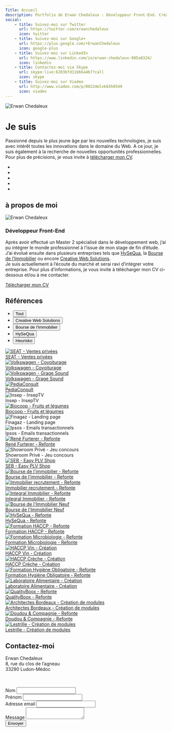 ```yaml
---
Title: Accueil
description: Portfolio de Erwan Chedaleux : Développeur Front-End. Création de site internet, site dynamique, E-Commerce, Blog, Référencement, Réseaux sociaux.
social:
    - title: Suivez-moi sur Twitter
      url: https://twitter.com/erwanchedaleux
      icon: twitter
    - title: Suivez-moi sur Google+
      url: https://plus.google.com/+ErwanChedaleux
      icon: google-plus
    - title: Suivez-moi sur LinkedIn
      url: https://www.linkedin.com/in/erwan-chedaleux-085a8324/
      icon: linkedin
    - title: Contactez-moi via Skype
      url: skype:live:6203bfd11b66a4b7?call
      icon: skype
    - title: Suivez-moi sur Viadeo
      url: http://www.viadeo.com/p/00224mlxk65h0549
      icon: viadeo
---
```


<div class="sc-home section fp-noscroll active">
    <div class="sch-background">
        <img src="%theme_url%/assets/media/img/home-ls-1280.jpg?v=%version%"
             srcset="%theme_url%/assets/media/img/home-ls-1280.jpg?v=%version% 1280w,
                     %theme_url%/assets/media/img/home-ls-1920.jpg?v=%version% 1920w"
             class="schb-img"
             alt="Erwan Chedaleux" />
    </div>
    <div class="sch-content">
        <h1 class="sch-title-1">Je suis <span class="highlight"><span id="sch-typed"></span></span></h1>
        <p class="sch-text">
            Passionné depuis le plus jeune âge par les <span class="highlight">nouvelles technologies</span>, je suis avec intérêt toutes les innovations dans le domaine du <span class="highlight">Web</span>. A ce jour, je suis également à la recherche de nouvelles <span class="highlight">opportunités professionnelles</span>. Pour plus de précisions, je vous invite à <a href="#about-me" title="CV de Erwan Chedaleux" class="lnk">télécharger mon CV</a>.
        </p>
        <div class="sch-social-networks">
            <ul class="sch-list">
                <li class="sch-itm">
                    <a href="https://twitter.com/erwanchedaleux" title="Suivez-moi sur Twitter" target="_blank" class="sch-lnk sch-lnk-twitter">
                        <i class="fa fa-twitter"></i>
                    </a>
                </li>
                <li class="sch-itm">
                    <a href="https://plus.google.com/+ErwanChedaleux" title="Suivez-moi sur Google+" target="_blank" class="sch-lnk">
                        <i class="fa fa-google-plus"></i>
                    </a>
                </li>
                <li class="sch-itm">
                    <a href="https://www.linkedin.com/in/erwan-chedaleux-085a8324/" title="Suivez-moi sur LinkedIn" target="_blank" class="sch-lnk">
                        <i class="fa fa-linkedin"></i>
                    </a>
                </li>
                <li class="sch-itm">
                    <a href="skype:live:6203bfd11b66a4b7?call" title="Suivez-moi sur Skype" class="sch-lnk">
                        <i class="fa fa-skype"></i>
                    </a>
                </li>
                <li class="sch-itm">
                    <a href="http://www.viadeo.com/p/00224mlxk65h0549" title="Suivez-moi sur Viadeo" target="_blank" class="sch-lnk">
                        <i class="fa fa-viadeo"></i>
                    </a>
                </li>
            </ul>
        </div>
    </div>
    <a href="#about-me" class="sch-arrow">
        <i class="fa fa-angle-down"></i>
    </a>
</div>
<div class="sc-about-me section fp-noscroll">
    <h2 class="scam-title-1">à propos de moi</h2>
    <div class="scam-content">
        <div class="inner">
            <div class="scam-photo">
                <img src="%theme_url%/assets/media/img/photo-erwan-chedaleux-ls-200.jpg?v=%version%"
                     srcset="%theme_url%/assets/media/img/photo-erwan-chedaleux-ls-200.jpg?v=%version% 200w,
                             %theme_url%/assets/media/img/photo-erwan-chedaleux-ls-300.jpg?v=%version% 300w"
                     class="scam-img"
                     alt="Erwan Chedaleux" />
            </div>
            <div class="scam-text">
                <h3 class="scam-title-2">Développeur Front-End</h3>
                <p class="scam-paragraph">
                   Après avoir effectué un Master 2 spécialisé dans le développement web, j’ai pu intégrer le monde professionnel à l’issue de mon stage de fin d’étude. J’ai évolué ensuite dans plusieurs entreprises tels que <a href="http://www.hysequa.fr/" rel="nofollow" target="_blank" class="lnk">HySeQua</a>, la <a href="https://www.bourse-immobilier.fr/" rel="nofollow" target="_blank" class="lnk">Bourse de l’Immobilier</a> ou encore <a href="https://www.cws-studio.com/" rel="nofollow" target="_blank" class="lnk">Creative Web Solutions</a>. <br />
                    Je suis actuellement à l’écoute du marché et serai ravi d’intégrer votre entreprise. Pour  plus d’informations, je vous invite à télécharger mon CV ci-dessous et/ou à me contacter.
                </p>
                <a href="%theme_url%/assets/media/pdf/cv-erwan-chedaleux.pdf?v=%version%" target="_blank" class="scam-btn btns btn-1">
                    <i class="fa fa-file-pdf-o"></i>
                    Télécharger mon CV
                </a>
            </div>
        </div>
    </div>
    <a href="#references" class="scam-arrow">
        <i class="fa fa-angle-down"></i>
    </a>
</div>
<div class="sc-references section">
    <h2 class="scr-title-1">Références</h2>
    <div class="scr-content">
        <div class="inner">
            <div class="scr-filtr-filters">
                <ul class="scrf-list">
                    <li class="scrf-itm" data-filter="all">
                        <button class="btns btn-2 active">Tout</button>
                    </li>
                    <li class="scrf-itm" data-filter="1">
                        <button class="btns btn-2">Creative Web Solutions</button>
                    </li>
                    <li class="scrf-itm" data-filter="2">
                        <button class="btns btn-2">Bourse de l'Immobilier</button>
                    </li>
                    <li class="scrf-itm" data-filter="3">
                        <button class="btns btn-2">HySeQua</button>
                    </li>
                    <li class="scrf-itm" data-filter="4">
                        <button class="btns btn-2">Heurisko</button>
                    </li>
                </ul>
            </div>
            <div class="scr-filtr-container filtr-container">
                <div class="scr-itm filtr-item" data-category="1" data-title="SEAT - Ventes privées">
                    <a href="http://www.seat.fr/ventes-privees.html" class="scr-lnk" target="_blank" rel="nofollow">
                        <div class="scr-background">
                            <img src="%theme_url%/assets/media/img/logo-seat-ls-216.jpg?v=%version%"
                                 srcset="%theme_url%/assets/media/img/logo-seat-ls-216.jpg?v=%version% 216w,
                                         %theme_url%/assets/media/img/logo-seat-ls-324.jpg?v=%version% 324w"
                                 class="scr-img"
                                 alt="SEAT - Ventes privées" />
                        </div>
                        <div class="scr-caption">SEAT - Ventes privées</div>
                    </a>
                </div>
                <div class="scr-itm filtr-item" data-category="1" data-title="Volkswagen - Covoiturage">
                    <a href="http://covoiturage.volkswagen.fr/" class="scr-lnk" target="_blank" rel="nofollow">
                        <div class="scr-background">
                            <img src="%theme_url%/assets/media/img/logo-volkswagen-ls-216.jpg?v=%version%"
                                 srcset="%theme_url%/assets/media/img/logo-volkswagen-ls-216.jpg?v=%version% 216w,
                                         %theme_url%/assets/media/img/logo-volkswagen-ls-324.jpg?v=%version% 324w"
                                 class="scr-img"
                                 alt="Volkswagen - Covoiturage" />
                        </div>
                        <div class="scr-caption">Volkswagen - Covoiturage</div>
                    </a>
                </div>
                <div class="scr-itm filtr-item" data-category="1" data-title="Volkswagen - Grage Sound">
                    <a href="http://garagesound.volkswagen.fr/home" class="scr-lnk" target="_blank" rel="nofollow">
                        <div class="scr-background">
                            <img src="%theme_url%/assets/media/img/logo-garagesound-ls-216.jpg?v=%version%"
                                 srcset="%theme_url%/assets/media/img/logo-garagesound-ls-216.jpg?v=%version% 216w,
                                         %theme_url%/assets/media/img/logo-garagesound-ls-324.jpg?v=%version% 324w"
                                 class="scr-img"
                                 alt="Volkswagen - Grage Sound" />
                        </div>
                        <div class="scr-caption">Volkswagen - Grage Sound</div>
                    </a>
                </div>
                <div class="scr-itm filtr-item" data-category="1" data-title="PediaConsult">
                    <a href="https://pediaconsult.com/" class="scr-lnk" target="_blank" rel="nofollow">
                        <div class="scr-background">
                            <img src="%theme_url%/assets/media/img/logo-pediaconsult-ls-216.jpg?v=%version%"
                                 srcset="%theme_url%/assets/media/img/logo-pediaconsult-ls-216.jpg?v=%version% 216w,
                                         %theme_url%/assets/media/img/logo-pediaconsult-ls-324.jpg?v=%version% 324w"
                                 class="scr-img"
                                 alt="PediaConsult" />
                        </div>
                        <div class="scr-caption">PediaConsult</div>
                    </a>
                </div>
                <div class="scr-itm filtr-item" data-category="1" data-title="Insep - InsepTV">
                    <div class="scr-lnk">
                        <div class="scr-background">
                            <img src="%theme_url%/assets/media/img/logo-inseptv-ls-216.jpg?v=%version%"
                                 srcset="%theme_url%/assets/media/img/logo-inseptv-ls-216.jpg?v=%version% 216w,
                                         %theme_url%/assets/media/img/logo-inseptv-ls-324.jpg?v=%version% 324w"
                                 class="scr-img"
                                 alt="Insep - InsepTV" />
                        </div>
                        <div class="scr-caption">Insep - InsepTV</div>
                    </div>
                </div>
                <div class="scr-itm filtr-item" data-category="1" data-title="Biocoop - Fruits et légumes">
                    <a href="http://www.biocoop.fr/produits-bio/le-mijoteur/" class="scr-lnk" target="_blank" rel="nofollow">
                        <div class="scr-background">
                            <img src="%theme_url%/assets/media/img/logo-biocoop-ls-216.jpg?v=%version%"
                                 srcset="%theme_url%/assets/media/img/logo-biocoop-ls-216.jpg?v=%version% 216w,
                                         %theme_url%/assets/media/img/logo-biocoop-ls-324.jpg?v=%version% 324w"
                                 class="scr-img"
                                 alt="Biocoop - Fruits et légumes" />
                        </div>
                        <div class="scr-caption">Biocoop - Fruits et légumes</div>
                    </a>
                </div>
                <div class="scr-itm filtr-item" data-category="1" data-title="Finagaz - Landing page">
                    <div class="scr-lnk">
                        <div class="scr-background">
                            <img src="%theme_url%/assets/media/img/logo-finagaz-ls-216.jpg?v=%version%"
                                 srcset="%theme_url%/assets/media/img/logo-finagaz-ls-216.jpg?v=%version% 216w,
                                         %theme_url%/assets/media/img/logo-finagaz-ls-324.jpg?v=%version% 324w"
                                 class="scr-img"
                                 alt="Finagaz - Landing page" />
                        </div>
                        <div class="scr-caption">Finagaz - Landing page</div>
                    </div>
                </div>
                <div class="scr-itm filtr-item" data-category="1" data-title="Ipsos - Emails transactionnels">
                    <div class="scr-lnk">
                        <div class="scr-background">
                            <img src="%theme_url%/assets/media/img/logo-ipsos-ls-216.jpg?v=%version%"
                                 srcset="%theme_url%/assets/media/img/logo-ipsos-ls-216.jpg?v=%version% 216w,
                                         %theme_url%/assets/media/img/logo-ipsos-ls-324.jpg?v=%version% 324w"
                                 class="scr-img"
                                 alt="Ipsos - Emails transactionnels" />
                        </div>
                        <div class="scr-caption">Ipsos - Emails transactionnels</div>
                    </div>
                </div>
                <div class="scr-itm filtr-item" data-category="1" data-title="René Furterer - Refonte">
                    <a href="https://www.renefurterer.com/" class="scr-lnk" target="_blank" rel="nofollow">
                        <div class="scr-background">
                            <img src="%theme_url%/assets/media/img/logo-renefurterer-ls-216.jpg?v=%version%"
                                 srcset="%theme_url%/assets/media/img/logo-renefurterer-ls-216.jpg?v=%version% 216w,
                                         %theme_url%/assets/media/img/logo-renefurterer-ls-324.jpg?v=%version% 324w"
                                 class="scr-img"
                                 alt="René Furterer - Refonte" />
                        </div>
                        <div class="scr-caption">René Furterer - Refonte</div>
                    </a>
                </div>
                <div class="scr-itm filtr-item" data-category="1" data-title="Showroom Privé - Jeu concours">
                    <div class="scr-lnk">
                        <div class="scr-background">
                            <img src="%theme_url%/assets/media/img/logo-showroomprive-ls-216.jpg?v=%version%"
                                 srcset="%theme_url%/assets/media/img/logo-showroomprive-ls-216.jpg?v=%version% 216w,
                                         %theme_url%/assets/media/img/logo-showroomprive-ls-324.jpg?v=%version% 324w"
                                 class="scr-img"
                                 alt="Showroom Privé - Jeu concours" />
                        </div>
                        <div class="scr-caption">Showroom Privé - Jeu concours</div>
                    </div>
                </div>
                <div class="scr-itm filtr-item" data-category="1" data-title="SEB - Easy PLV Shop">
                    <a href="https://seb-easy-plv-shop.com/login" class="scr-lnk" target="_blank" rel="nofollow">
                        <div class="scr-background">
                            <img src="%theme_url%/assets/media/img/logo-seb-ls-216.jpg?v=%version%"
                                 srcset="%theme_url%/assets/media/img/logo-seb-ls-216.jpg?v=%version% 216w,
                                         %theme_url%/assets/media/img/logo-seb-ls-324.jpg?v=%version% 324w"
                                 class="scr-img"
                                 alt="SEB - Easy PLV Shop" />
                        </div>
                        <div class="scr-caption">SEB - Easy PLV Shop</div>
                    </a>
                </div>
                <div class="scr-itm filtr-item" data-category="2" data-title="Bourse de l'immobilier - Refonte">
                    <a href="https://www.bourse-immobilier.fr/" class="scr-lnk" target="_blank" rel="nofollow">
                        <div class="scr-background">
                            <img src="%theme_url%/assets/media/img/logo-bourseimmobilier-ls-216.jpg?v=%version%"
                                 srcset="%theme_url%/assets/media/img/logo-bourseimmobilier-ls-216.jpg?v=%version% 216w,
                                         %theme_url%/assets/media/img/logo-bourseimmobilier-ls-324.jpg?v=%version% 324w"
                                 class="scr-img"
                                 alt="Bourse de l'immobilier - Refonte" />
                        </div>
                        <div class="scr-caption">Bourse de l'immobilier - Refonte</div>
                    </a>
                </div>
                <div class="scr-itm filtr-item" data-category="2" data-title="Immobilier recrutement - Refonte">
                    <a href="http://www.immobilier-recrutement.fr/" class="scr-lnk" target="_blank" rel="nofollow">
                        <div class="scr-background">
                            <img src="%theme_url%/assets/media/img/logo-bourseimmobilier-ls-216.jpg?v=%version%"
                                 srcset="%theme_url%/assets/media/img/logo-bourseimmobilier-ls-216.jpg?v=%version% 216w,
                                         %theme_url%/assets/media/img/logo-bourseimmobilier-ls-324.jpg?v=%version% 324w"
                                 class="scr-img"
                                 alt="Immobilier recrutement - Refonte" />
                        </div>
                        <div class="scr-caption">Immobilier recrutement - Refonte</div>
                    </a>
                </div>
                <div class="scr-itm filtr-item" data-category="2" data-title="Integral Immobilier - Refonte">
                    <a href="http://www.integral-immobilier.fr/" class="scr-lnk" target="_blank" rel="nofollow">
                        <div class="scr-background">
                            <img src="%theme_url%/assets/media/img/logo-integralimmobilier-ls-216.jpg?v=%version%"
                                 srcset="%theme_url%/assets/media/img/logo-integralimmobilier-ls-216.jpg?v=%version% 216w,
                                         %theme_url%/assets/media/img/logo-integralimmobilier-ls-324.jpg?v=%version% 324w"
                                 class="scr-img"
                                 alt="Integral Immobilier - Refonte" />
                        </div>
                        <div class="scr-caption">Integral Immobilier - Refonte</div>
                    </a>
                </div>
                <div class="scr-itm filtr-item" data-category="2" data-title="Bourse de l'Immobilier Neuf">
                    <a href="http://www.bourse-immobilier-neuf.fr/" class="scr-lnk" target="_blank" rel="nofollow">
                        <div class="scr-background">
                            <img src="%theme_url%/assets/media/img/logo-bourseimmobilierneuf-ls-216.jpg?v=%version%"
                                 srcset="%theme_url%/assets/media/img/logo-bourseimmobilierneuf-ls-216.jpg?v=%version% 216w,
                                         %theme_url%/assets/media/img/logo-bourseimmobilierneuf-ls-324.jpg?v=%version% 324w"
                                 class="scr-img"
                                 alt="Bourse de l'Immobilier Neuf" />
                        </div>
                        <div class="scr-caption">Bourse de l'Immobilier Neuf</div>
                    </a>
                </div>
                <div class="scr-itm filtr-item" data-category="3" data-title="HySeQua - Refonte">
                    <a href="http://www.hysequa.fr/" class="scr-lnk" target="_blank" rel="nofollow">
                        <div class="scr-background">
                            <img src="%theme_url%/assets/media/img/logo-hysequa-ls-216.jpg?v=%version%"
                                 srcset="%theme_url%/assets/media/img/logo-hysequa-ls-216.jpg?v=%version% 216w,
                                         %theme_url%/assets/media/img/logo-hysequa-ls-324.jpg?v=%version% 324w"
                                 class="scr-img"
                                 alt="HySeQua - Refonte" />
                        </div>
                        <div class="scr-caption">HySeQua - Refonte</div>
                    </a>
                </div>
                <div class="scr-itm filtr-item" data-category="3" data-title="Formation HACCP - Refonte">
                    <a href="http://www.formation-haccp.com/" class="scr-lnk" target="_blank" rel="nofollow">
                        <div class="scr-background">
                            <img src="%theme_url%/assets/media/img/logo-formationhaccp-ls-216.jpg?v=%version%"
                                 srcset="%theme_url%/assets/media/img/logo-formationhaccp-ls-216.jpg?v=%version% 216w,
                                         %theme_url%/assets/media/img/logo-formationhaccp-ls-324.jpg?v=%version% 324w"
                                 class="scr-img"
                                 alt="Formation HACCP - Refonte" />
                        </div>
                        <div class="scr-caption">Formation HACCP - Refonte</div>
                    </a>
                </div>
                <div class="scr-itm filtr-item" data-category="3" data-title="Formation Microbiologie - Refonte">
                    <a href="http://www.formation-microbiologie.com/" class="scr-lnk" target="_blank" rel="nofollow">
                        <div class="scr-background">
                            <img src="%theme_url%/assets/media/img/logo-formationmicrobiologie-ls-216.jpg?v=%version%"
                                 srcset="%theme_url%/assets/media/img/logo-formationmicrobiologie-ls-216.jpg?v=%version% 216w,
                                         %theme_url%/assets/media/img/logo-formationmicrobiologie-ls-324.jpg?v=%version% 324w"
                                 class="scr-img"
                                 alt="Formation Microbiologie - Refonte" />
                        </div>
                        <div class="scr-caption">Formation Microbiologie - Refonte</div>
                    </a>
                </div>
                <div class="scr-itm filtr-item" data-category="3" data-title="HACCP Vin - Création">
                    <a href="http://www.haccp-vin.com/" class="scr-lnk" target="_blank" rel="nofollow">
                        <div class="scr-background">
                            <img src="%theme_url%/assets/media/img/logo-haccpvin-ls-216.jpg?v=%version%"
                                 srcset="%theme_url%/assets/media/img/logo-haccpvin-ls-216.jpg?v=%version% 216w,
                                         %theme_url%/assets/media/img/logo-haccpvin-ls-324.jpg?v=%version% 324w"
                                 class="scr-img"
                                 alt="HACCP Vin - Création" />
                        </div>
                        <div class="scr-caption">HACCP Vin - Création</div>
                    </a>
                </div>
                <div class="scr-itm filtr-item" data-category="3" data-title="HACCP Crèche - Création">
                    <a href="http://www.haccp-creche.com/" class="scr-lnk" target="_blank" rel="nofollow">
                        <div class="scr-background">
                            <img src="%theme_url%/assets/media/img/logo-haccpcreche-ls-216.jpg?v=%version%"
                                 srcset="%theme_url%/assets/media/img/logo-haccpcreche-ls-216.jpg?v=%version% 216w,
                                         %theme_url%/assets/media/img/logo-haccpcreche-ls-324.jpg?v=%version% 324w"
                                 class="scr-img"
                                 alt="HACCP Crèche - Création" />
                        </div>
                        <div class="scr-caption">HACCP Crèche - Création</div>
                    </a>
                </div>
                <div class="scr-itm filtr-item" data-category="3" data-title="Formation Hygiène Obligatoire - Refonte">
                    <a href="http://www.formation-hygiene-obligatoire.fr/" class="scr-lnk" target="_blank" rel="nofollow">
                        <div class="scr-background">
                            <img src="%theme_url%/assets/media/img/logo-formationhygieneobligatoire-ls-216.jpg?v=%version%"
                                 srcset="%theme_url%/assets/media/img/logo-formationhygieneobligatoire-ls-216.jpg?v=%version% 216w,
                                         %theme_url%/assets/media/img/logo-formationhygieneobligatoire-ls-324.jpg?v=%version% 324w"
                                 class="scr-img"
                                 alt="Formation Hygiène Obligatoire - Refonte" />
                        </div>
                        <div class="scr-caption">Formation Hygiène Obligatoire - Refonte</div>
                    </a>
                </div>
                <div class="scr-itm filtr-item" data-category="3" data-title="Laboratoire Alimentaire - Création">
                    <a href="http://www.laboratoire-alimentaire.fr/" class="scr-lnk" target="_blank" rel="nofollow">
                        <div class="scr-background">
                            <img src="%theme_url%/assets/media/img/logo-laboratoirealimentaire-ls-216.jpg?v=%version%"
                                 srcset="%theme_url%/assets/media/img/logo-laboratoirealimentaire-ls-216.jpg?v=%version% 216w,
                                         %theme_url%/assets/media/img/logo-laboratoirealimentaire-ls-324.jpg?v=%version% 324w"
                                 class="scr-img"
                                 alt="Laboratoire Alimentaire - Création" />
                        </div>
                        <div class="scr-caption">Laboratoire Alimentaire - Création</div>
                    </a>
                </div>
                <div class="scr-itm filtr-item" data-category="3" data-title="QualityBoox - Refonte">
                    <a href="http://www.qualityboox.com/" class="scr-lnk" target="_blank" rel="nofollow">
                        <div class="scr-background">
                            <img src="%theme_url%/assets/media/img/logo-qualityboox-ls-216.jpg?v=%version%"
                                 srcset="%theme_url%/assets/media/img/logo-qualityboox-ls-216.jpg?v=%version% 216w,
                                         %theme_url%/assets/media/img/logo-qualityboox-ls-324.jpg?v=%version% 324w"
                                 class="scr-img"
                                 alt="QualityBoox - Refonte" />
                        </div>
                        <div class="scr-caption">QualityBoox - Refonte</div>
                    </a>
                </div>
                <div class="scr-itm filtr-item" data-category="4" data-title="Architectes Bordeaux - Création de modules">
                    <a href="http://www.architectes-bordeaux.com/" class="scr-lnk" target="_blank" rel="nofollow">
                        <div class="scr-background">
                            <img src="%theme_url%/assets/media/img/logo-architectesbordeaux-ls-216.jpg?v=%version%"
                                 srcset="%theme_url%/assets/media/img/logo-architectesbordeaux-ls-216.jpg?v=%version% 216w,
                                         %theme_url%/assets/media/img/logo-architectesbordeaux-ls-324.jpg?v=%version% 324w"
                                 class="scr-img"
                                 alt="Architectes Bordeaux - Création de modules" />
                        </div>
                        <div class="scr-caption">Architectes Bordeaux - Création de modules</div>
                    </a>
                </div>
                <div class="scr-itm filtr-item" data-category="4" data-title="Doudou & Compagnie - Refonte">
                    <a href="http://www.doudouetcompagnie.com/25-collection" class="scr-lnk" target="_blank" rel="nofollow">
                        <div class="scr-background">
                            <img src="%theme_url%/assets/media/img/logo-doudouetcompagnie-ls-216.jpg?v=%version%"
                                 srcset="%theme_url%/assets/media/img/logo-doudouetcompagnie-ls-216.jpg?v=%version% 216w,
                                         %theme_url%/assets/media/img/logo-doudouetcompagnie-ls-324.jpg?v=%version% 324w"
                                 class="scr-img"
                                 alt="Doudou & Compagnie - Refonte" />
                        </div>
                        <div class="scr-caption">Doudou & Compagnie - Refonte</div>
                    </a>
                </div>
                <div class="scr-itm filtr-item" data-category="4" data-title="Lestrille - Création de modules">
                    <a href="http://www.lestrille.com/" class="scr-lnk" target="_blank" rel="nofollow">
                        <div class="scr-background">
                            <img src="%theme_url%/assets/media/img/logo-lestrille-ls-216.jpg?v=%version%"
                                 srcset="%theme_url%/assets/media/img/logo-lestrille-ls-216.jpg?v=%version% 216w,
                                         %theme_url%/assets/media/img/logo-lestrille-ls-324.jpg?v=%version% 324w"
                                 class="scr-img"
                                 alt="Lestrille - Création de modules" />
                        </div>
                        <div class="scr-caption">Lestrille - Création de modules</div>
                    </a>
                </div>
                <!-- <div class="scr-itm filtr-item" data-category="5" data-title="Formhydable - Création">
                    <a href="http://www.formhydable.com/" class="scr-lnk" target="_blank" rel="nofollow">
                        <div class="scr-background">
                            <img src="%theme_url%/assets/media/img/logo-formhydable-ls-216.jpg?v=%version%"
                                 srcset="%theme_url%/assets/media/img/logo-formhydable-ls-216.jpg?v=%version% 216w,
                                         %theme_url%/assets/media/img/logo-formhydable-ls-324.jpg?v=%version% 324w"
                                 class="scr-img"
                                 alt="Formhydable - Création" />
                        </div>
                        <div class="scr-caption">Formhydable - Création</div>
                    </a>
                </div>
                <div class="scr-itm filtr-item" data-category="5" data-title="Mélissa Aubert Sophrologie - Création">
                    <a href="http://melissa-aubert-sophrologie.fr/" class="scr-lnk" target="_blank" rel="nofollow">
                        <div class="scr-background">
                            <img src="%theme_url%/assets/media/img/logo-melissaaubertsophrologie-ls-216.jpg?v=%version%"
                                 srcset="%theme_url%/assets/media/img/logo-melissaaubertsophrologie-ls-216.jpg?v=%version% 216w,
                                         %theme_url%/assets/media/img/logo-melissaaubertsophrologie-ls-324.jpg?v=%version% 324w"
                                 class="scr-img"
                                 alt="Mélissa Aubert Sophrologie - Création" />
                        </div>
                        <div class="scr-caption">Mélissa Aubert Sophrologie - Création</div>
                    </a>
                </div> -->
            </div>
        </div>
    </div>
    <a href="#contact" class="scr-arrow">
        <i class="fa fa-angle-down"></i>
    </a>
</div>
<div class="sc-contact section fp-noscroll">
    <div class="scc-content">
        <div class="inner">
            <div class="scc-infos">
                <div class="scc-text">
                    <h2 class="scc-title-1">Contactez-moi</h2>
                    <p class="scc-paragraph">
                        <span class="highlight">Erwan Chedaleux</span><br />
                        8, rue du clos de l’agneau<br />
                        33290 Ludon-Médoc<br /><br />
                        <img src="%theme_url%/assets/media/img/email-ls-263.png?v=%version%"
                             srcset="%theme_url%/assets/media/img/email-ls-263.png?v=%version% 263w,
                                     %theme_url%/assets/media/img/email-ls-350.png?v=%version% 350w"
                             class="scc-email"
                             alt="" />
                         <img src="%theme_url%/assets/media/img/phone-ls-131.png?v=%version%"
                              srcset="%theme_url%/assets/media/img/phone-ls-131.png?v=%version% 131w,
                                      %theme_url%/assets/media/img/phone-ls-175.png?v=%version% 175w"
                              class="scc-phone"
                              alt="" />
                    </p>
                </div>
                <div class="scc-arrow-1">
                    <i class="fa fa-arrow-circle-right"></i>
                </div>
            </div>
            <div class="scc-form">
                <form class="forms contact-form" role="form" action="" method="post">
                    <div class="fields field-text form-group">
                        <label class="labels labels-placeholder" for="contact_form_lastname">Nom</label>
                        <input type="text" id="contact_form_lastname" name="contact_form_lastname" value="" class="inputs input-text form-control" data-smk-msg="Veuillez renseigner votre nom." required>
                    </div>
                    <div class="fields field-text form-group">
                        <label class="labels labels-placeholder" for="contact_form_firstname">Prénom</label>
                        <input type="text" id="contact_form_firstname" name="contact_form_firstname" value="" class="inputs input-text form-control" data-smk-msg="Veuillez renseigner votre prénom." required>
                    </div>
                    <div class="fields field-text form-group">
                        <label class="labels labels-placeholder" for="contact_form_email">Adresse email</label>
                        <input type="email" id="contact_form_email" name="contact_form_email" value="" class="inputs input-text form-control" data-smk-msg="Veuillez renseigner une adresse email valide." required>
                    </div>
                    <div class="fields field-textarea form-group">
                        <label class="labels labels-placeholder" for="contact_form_message">Message</label>
                        <textarea id="contact_form_message" name="contact_form_message" class="inputs input-textarea form-control" data-smk-msg="Veuillez renseigner un message." required></textarea>
                    </div>
                    <div class="fields field-submit">
                        <button type="submit" name="contact_form_submit" value="true" class="btns btn-1 btn-submit">Envoyer</button>
                    </div>
                </form>
                <div class="scc-arrow-2">
                    <i class="fa fa-arrow-circle-right"></i>
                </div>
            </div>
        </div>
    </div>
</div>
